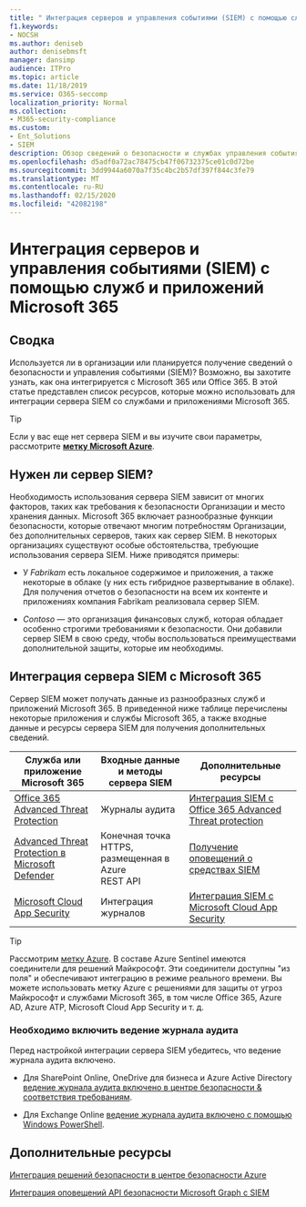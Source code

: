 ```yaml
---
title: " Интеграция серверов и управления событиями (SIEM) с помощью служб и приложений Microsoft 365"
f1.keywords:
- NOCSH
ms.author: deniseb
author: denisebmsft
manager: dansimp
audience: ITPro
ms.topic: article
ms.date: 11/18/2019
ms.service: O365-seccomp
localization_priority: Normal
ms.collection:
- M365-security-compliance
ms.custom:
- Ent_Solutions
- SIEM
description: Обзор сведений о безопасности и службах управления событиями (SIEM) для интеграции с облачными службами и приложениями Microsoft 365
ms.openlocfilehash: d5adf0a72ac78475cb47f06732375ce01c0d72be
ms.sourcegitcommit: 3dd9944a6070a7f35c4bc2b57df397f844c3fe79
ms.translationtype: MT
ms.contentlocale: ru-RU
ms.lasthandoff: 02/15/2020
ms.locfileid: "42082198"
---
```

#  <a name="security-information-and-event-management-siem-server-integration-with-microsoft-365-services-and-applications"></a>Интеграция серверов и управления событиями (SIEM) с помощью служб и приложений Microsoft 365

## <a name="summary"></a>Сводка

Используется ли в организации или планируется получение сведений о безопасности и управления событиями (SIEM)? Возможно, вы захотите узнать, как она интегрируется с Microsoft 365 или Office 365. В этой статье представлен список ресурсов, которые можно использовать для интеграции сервера SIEM со службами и приложениями Microsoft 365.

> [!TIP]
> Если у вас еще нет сервера SIEM и вы изучите свои параметры, рассмотрите **[метку Microsoft Azure](https://docs.microsoft.com/azure/sentinel/overview)**.

## <a name="do-i-need-a-siem-server"></a>Нужен ли сервер SIEM?

Необходимость использования сервера SIEM зависит от многих факторов, таких как требования к безопасности Организации и место хранения данных. Microsoft 365 включает разнообразные функции безопасности, которые отвечают многим потребностям Организации, без дополнительных серверов, таких как сервер SIEM. В некоторых организациях существуют особые обстоятельства, требующие использования сервера SIEM. Ниже приводятся примеры:

- У *Fabrikam* есть локальное содержимое и приложения, а также некоторые в облаке (у них есть гибридное развертывание в облаке). Для получения отчетов о безопасности на всем их контенте и приложениях компания Fabrikam реализовала сервер SIEM. 

- *Contoso* — это организация финансовых служб, которая обладает особенно строгими требованиями к безопасности. Они добавили сервер SIEM в свою среду, чтобы воспользоваться преимуществами дополнительной защиты, которые им необходимы.

## <a name="siem-server-integration-with-microsoft-365"></a>Интеграция сервера SIEM с Microsoft 365

Сервер SIEM может получать данные из разнообразных служб и приложений Microsoft 365. В приведенной ниже таблице перечислены некоторые приложения и службы Microsoft 365, а также входные данные и ресурсы сервера SIEM для получения дополнительных сведений. 

| Служба или приложение Microsoft 365 | Входные данные и методы сервера SIEM | Дополнительные ресурсы |
| --- | --- | --- |
| [Office 365 Advanced Threat Protection](office-365-atp.md)  | Журналы аудита | [Интеграция SIEM с Office 365 Advanced Threat protection](siem-integration-with-office-365-ti.md) |
| [Advanced Threat Protection в Microsoft Defender](https://docs.microsoft.com/windows/security/threat-protection/) | Конечная точка HTTPS, размещенная в Azure <br/>REST API| [Получение оповещений о средствах SIEM](https://docs.microsoft.com/windows/security/threat-protection/microsoft-defender-atp/configure-siem) |
| [Microsoft Cloud App Security](https://docs.microsoft.com/cloud-app-security/what-is-cloud-app-security) | Интеграция журналов | [Интеграция SIEM с Microsoft Cloud App Security](https://docs.microsoft.com/cloud-app-security/siem) |

> [!TIP]
> Рассмотрим [метку Azure](https://docs.microsoft.com/azure/sentinel/overview). В составе Azure Sentinel имеются соединители для решений Майкрософт. Эти соединители доступны "из поля" и обеспечивают интеграцию в режиме реального времени. Вы можете использовать метку Azure с решениями для защиты от угроз Майкрософт и службами Microsoft 365, в том числе Office 365, Azure AD, Azure ATP, Microsoft Cloud App Security и т. д.

### <a name="audit-logging-must-be-turned-on"></a>Необходимо включить ведение журнала аудита

Перед настройкой интеграции сервера SIEM убедитесь, что ведение журнала аудита включено. 

- Для SharePoint Online, OneDrive для бизнеса и Azure Active Directory [ведение журнала аудита включено в центре безопасности & соответствия требованиям](https://docs.microsoft.com/office365/securitycompliance/turn-audit-log-search-on-or-off).

- Для Exchange Online [ведение журнала аудита включено с помощью Windows PowerShell](https://docs.microsoft.com/office365/securitycompliance/enable-mailbox-auditing).
 
## <a name="more-resources"></a>Дополнительные ресурсы

[Интеграция решений безопасности в центре безопасности Azure](https://docs.microsoft.com/azure/security-center/security-center-partner-integration#exporting-data-to-a-siem)

[Интеграция оповещений API безопасности Microsoft Graph с SIEM](https://docs.microsoft.com/graph/security-integration)
